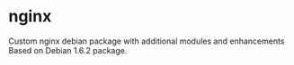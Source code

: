 # nginx
Custom nginx debian package with additional modules and enhancements
Based on Debian 1.6.2 package.
